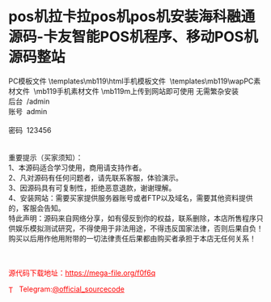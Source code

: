 # pos机拉卡拉pos机pos机安装海科融通源码-卡友智能POS机程序、移动POS机源码整站

PC模板文件 \templates\mb119\html手机模板文件  \templates\mb119\wapPC素材文件  \mb119手机素材文件 \mb119m上传到网站即可使用 无需繁杂安装<br>后台  /admin<br>账号  admin<br><br>密码  123456<br><br><br>重要提示（买家须知）：<br>1、本源码适合学习使用，商用请支持作者。<br>2、凡对源码有任何问题者，请先联系客服，体验演示。<br>3、因源码具有可复制性，拒绝恶意退款，谢谢理解。<br>4、安装网站：需要买家提供服务器账号或者FTP以及域名，需要其他资料提供的，客服会告知。<br>特此声明：源码来自网络分享，如有侵反到你的权益，联系删除，本店所售程序只供娱乐模拟测试研究，不得使用于非法用途，不得违反国家法律，否则后果自负！购买以后用作他用附带的一切法律责任后果都由购买者承担于本店无任何关系！<br><br><br>


<p style="color: red;">源代码下载地址：<a href="https://mega-file.org/f0f6q" style="color: red;">https://mega-file.org/f0f6q</a></p><p style="color: red;"><img src="https://cdn-icons-png.flaticon.com/512/2111/2111646.png" alt="Telegram Icon" style="width: 16px; vertical-align: middle; margin-right: 5px;">Telegram:<a href="https://t.me/official_sourcecode" style="color: red;">@official_sourcecode</a></p>